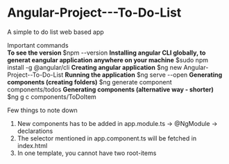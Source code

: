 # Angular-Project---To-Do-List
A simple to do list web based app

Important commands <br>
<b>To see the version </b> $npm --version
<b>Installing angular CLI globally, to generat eangular application anywhere on your machine</b> $sudo npm install -g @angular/cli
<b>Creating angular application</b> $ng new Angular-Project--To-Do-List
<b>Running the application</b>  $ng serve --open
<b>Generating components (creating folders)</b>  $ng generate component components/todos
<b>Generating components (alternative way - shorter)</b>  $ng g c components/ToDoItem

Few things to note down <br>
1. New components has to be added in app.module.ts -> @NgModule -> declarations <br>
2. The selector mentioned in app.component.ts will be fetched in index.html <br>
3. In one template, you cannot have two root-items<br>
